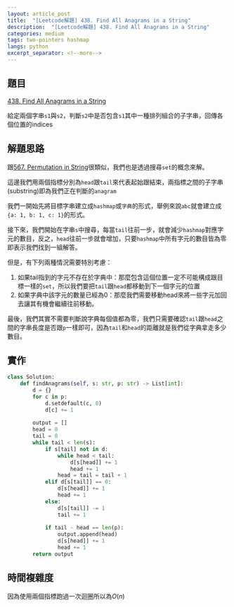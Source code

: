 ```yaml
---
layout: article_post
title:  "[Leetcode解題] 438. Find All Anagrams in a String"
description:  "[Leetcode解題] 438. Find All Anagrams in a String"
categories: medium
tags: two-pointers hashmap
langs: python
excerpt_separator: <!--more-->
---
```


## 題目

[438. Find All Anagrams in a String](https://leetcode.com/problems/find-all-anagrams-in-a-string/)

給定兩個字串`s1`與`s2`，判斷`s2`中是否包含`s1`其中一種排列組合的子字串，回傳各個位置的indices

<!--more-->

## 解題思路

跟[567. Permutation in String](https://leetcode.com/problems/permutation-in-string/)很類似，我們也是透過搜尋`set`的概念來解。

這邊我們用兩個指標分別為`head`跟`tail`來代表起始跟結束，兩指標之間的子字串(substring)即為我們正在判斷的`anagram`

我們一開始先將目標字串建立成`hashmap`或`字典`的形式，舉例來說`abc`就會建立成`{a: 1, b: 1, c: 1}`的形式。

接下來，我們開始在字串`s`中搜尋，每當`tail`往前一步，就會減少`hashmap`對應字元的數目，反之，`head`往前一步就會增加，只要`hashmap`中所有字元的數目皆為零即表示我們找到一組解答。

但是，有下列兩種情況需要特別考慮：

1. 如果tail指到的字元不存在於字典中：那麼包含這個位置一定不可能構成跟目標一樣的`set`，所以我們要把`tail`跟`head`都移動到下一個字元的位置
2. 如果字典中該字元的數量已經為0：那麼我們需要移動head來將一些字元加回去讓其有機會繼續往前移動。

最後，我們其實不需要判斷說字典每個值都為零，我們只需要確認`tail`跟`head`之間的字串長度是否跟`p`一樣即可，因為`tail`和`head`的距離就是我們從字典拿走多少數目。

## 實作
```python
class Solution:
    def findAnagrams(self, s: str, p: str) -> List[int]:
        d = {}
        for c in p:
            d.setdefault(c, 0)
            d[c] += 1
        
        output = []
        head = 0
        tail = 0
        while tail < len(s):
            if s[tail] not in d:
                while head < tail:
                    d[s[head]] += 1
                    head += 1
                head = tail = tail + 1
            elif d[s[tail]] == 0:
                d[s[head]] += 1
                head += 1
            else:
                d[s[tail]] -= 1
                tail += 1
            
            if tail - head == len(p):
                output.append(head)
                d[s[head]] += 1
                head += 1
        return output
```

## 時間複雜度

因為使用兩個指標跑過一次迴圈所以為$O(n)$
